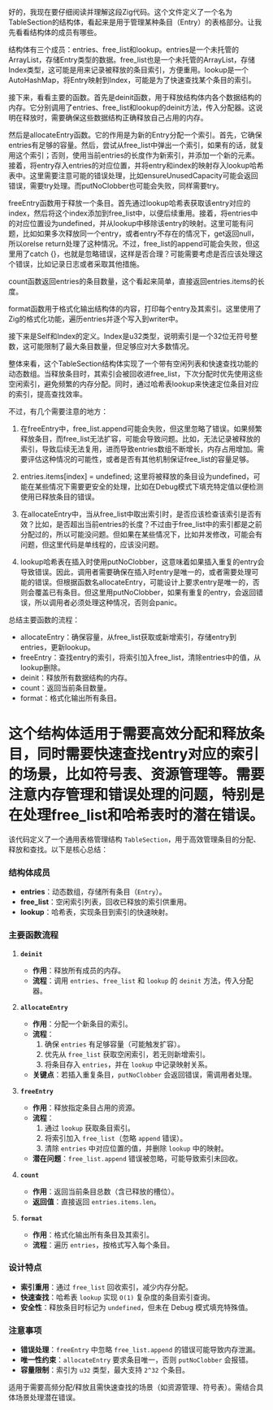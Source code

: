 好的，我现在要仔细阅读并理解这段Zig代码。这个文件定义了一个名为TableSection的结构体，看起来是用于管理某种条目（Entry）的表格部分。让我先看看结构体的成员有哪些。

结构体有三个成员：entries、free_list和lookup。entries是一个未托管的ArrayList，存储Entry类型的数据。free_list也是一个未托管的ArrayList，存储Index类型，这可能是用来记录被释放的条目索引，方便重用。lookup是一个AutoHashMap，将Entry映射到Index，可能是为了快速查找某个条目的索引。

接下来，看看主要的函数。首先是deinit函数，用于释放结构体内各个数据结构的内存。它分别调用了entries、free_list和lookup的deinit方法，传入分配器。这说明在释放时，需要确保这些数据结构正确释放自己占用的内存。

然后是allocateEntry函数。它的作用是为新的Entry分配一个索引。首先，它确保entries有足够的容量。然后，尝试从free_list中弹出一个索引，如果有的话，就复用这个索引；否则，使用当前entries的长度作为新索引，并添加一个新的元素。接着，将entry存入entries的对应位置，并将entry和index的映射存入lookup哈希表中。这里需要注意可能的错误处理，比如ensureUnusedCapacity可能会返回错误，需要try处理。而putNoClobber也可能会失败，同样需要try。

freeEntry函数用于释放一个条目。首先通过lookup哈希表获取该entry对应的index，然后将这个index添加到free_list中，以便后续重用。接着，将entries中的对应位置设为undefined，并从lookup中移除该entry的映射。这里可能有问题，比如如果多次释放同一个entry，或者entry不存在的情况下，get返回null，所以orelse return处理了这种情况。不过，free_list的append可能会失败，但这里用了catch {}，也就是忽略错误，这样是否合理？可能需要考虑是否应该处理这个错误，比如记录日志或者采取其他措施。

count函数返回entries的条目数量，这个看起来简单，直接返回entries.items的长度。

format函数用于格式化输出结构体的内容，打印每个entry及其索引。这里使用了Zig的格式化功能，遍历entries并逐个写入到writer中。

接下来是Self和Index的定义。Index是u32类型，说明索引是一个32位无符号整数，这可能限制了最大条目数量，但足够应对大多数情况。

整体来看，这个TableSection结构体实现了一个带有空闲列表和快速查找功能的动态数组。当释放条目时，其索引会被回收进free_list，下次分配时优先使用这些空闲索引，避免频繁的内存分配。同时，通过哈希表lookup来快速定位条目对应的索引，提高查找效率。

不过，有几个需要注意的地方：

1. 在freeEntry中，free_list.append可能会失败，但这里忽略了错误。如果频繁释放条目，而free_list无法扩容，可能会导致问题。比如，无法记录被释放的索引，导致后续无法复用，进而导致entries数组不断增长，内存占用增加。需要评估这种情况的可能性，或者是否有其他机制保证free_list的容量足够。

2. entries.items[index] = undefined; 这里将被释放的条目设为undefined，可能在某些情况下需要更安全的处理，比如在Debug模式下填充特定值以便检测使用已释放条目的错误。

3. 在allocateEntry中，当从free_list中取出索引时，是否应该检查该索引是否有效？比如，是否超出当前entries的长度？不过由于free_list中的索引都是之前分配过的，所以可能没问题。但如果在某些情况下，比如并发修改，可能会有问题，但这里代码是单线程的，应该没问题。

4. lookup哈希表在插入时使用putNoClobber，这意味着如果插入重复的entry会导致错误。因此，调用者需要确保在插入时entry是唯一的，或者需要处理可能的错误。但根据函数名allocateEntry，可能设计上要求entry是唯一的，否则会覆盖已有条目。但这里用putNoClobber，如果有重复的entry，会返回错误，所以调用者必须处理这种情况，否则会panic。

总结主要函数的流程：

- allocateEntry：确保容量，从free_list获取或新增索引，存储entry到entries，更新lookup。
- freeEntry：查找entry的索引，将索引加入free_list，清除entries中的值，从lookup删除。
- deinit：释放所有数据结构的内存。
- count：返回当前条目数量。
- format：格式化输出所有条目。

这个结构体适用于需要高效分配和释放条目，同时需要快速查找entry对应的索引的场景，比如符号表、资源管理等。需要注意内存管理和错误处理的问题，特别是在处理free_list和哈希表时的潜在错误。
================================================
该代码定义了一个通用表格管理结构 `TableSection`，用于高效管理条目的分配、释放和查找。以下是核心总结：

### 结构体成员
- **entries**：动态数组，存储所有条目（`Entry`）。
- **free_list**：空闲索引列表，回收已释放的索引供重用。
- **lookup**：哈希表，实现条目到索引的快速映射。

### 主要函数流程
1. **`deinit`**  
   - **作用**：释放所有成员的内存。  
   - **流程**：调用 `entries`、`free_list` 和 `lookup` 的 `deinit` 方法，传入分配器。

2. **`allocateEntry`**  
   - **作用**：分配一个新条目的索引。  
   - **流程**：  
     1. 确保 `entries` 有足够容量（可能触发扩容）。  
     2. 优先从 `free_list` 获取空闲索引，若无则新增索引。  
     3. 将条目存入 `entries`，并在 `lookup` 中记录映射关系。  
   - **关键点**：若插入重复条目，`putNoClobber` 会返回错误，需调用者处理。

3. **`freeEntry`**  
   - **作用**：释放指定条目占用的资源。  
   - **流程**：  
     1. 通过 `lookup` 获取条目索引。  
     2. 将索引加入 `free_list`（忽略 `append` 错误）。  
     3. 清除 `entries` 中对应位置的值，并删除 `lookup` 中的映射。  
   - **潜在问题**：`free_list.append` 错误被忽略，可能导致索引未回收。

4. **`count`**  
   - **作用**：返回当前条目总数（含已释放的槽位）。  
   - **返回值**：直接返回 `entries.items.len`。

5. **`format`**  
   - **作用**：格式化输出所有条目及其索引。  
   - **流程**：遍历 `entries`，按格式写入每个条目。

### 设计特点
- **索引重用**：通过 `free_list` 回收索引，减少内存分配。  
- **快速查找**：哈希表 `lookup` 实现 `O(1)` 复杂度的条目索引查询。  
- **安全性**：释放条目时标记为 `undefined`，但未在 Debug 模式填充特殊值。

### 注意事项
- **错误处理**：`freeEntry` 中忽略 `free_list.append` 的错误可能导致内存泄漏。  
- **唯一性约束**：`allocateEntry` 要求条目唯一，否则 `putNoClobber` 会报错。  
- **容量限制**：索引为 `u32` 类型，最大支持 `2^32` 个条目。

适用于需要高频分配/释放且需快速查找的场景（如资源管理、符号表）。需结合具体场景处理潜在错误。